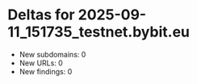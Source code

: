 # Deltas for 2025-09-11_151735_testnet.bybit.eu
- New subdomains: 0
- New URLs: 0
- New findings: 0
